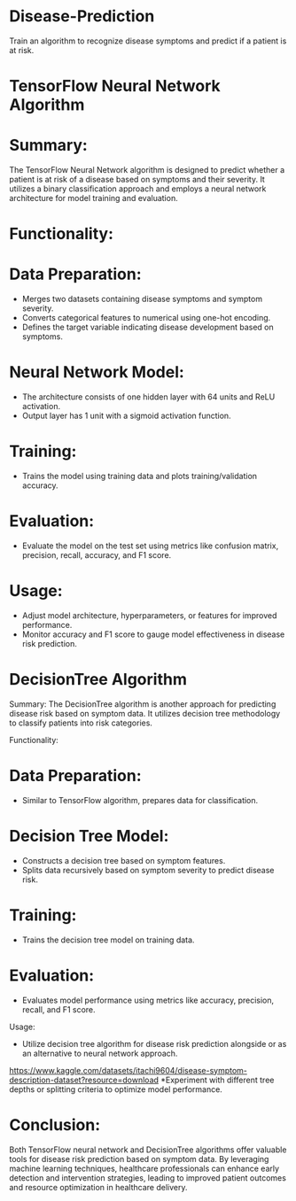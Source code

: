 # Disease-Prediction
Train an algorithm to recognize disease symptoms and predict if a patient is at risk.

# TensorFlow Neural Network Algorithm
# Summary:
The TensorFlow Neural Network algorithm is designed to predict whether a patient is at risk of a disease based on symptoms and their severity. It utilizes a binary classification approach and employs a neural network architecture for model training and evaluation.

# Functionality:
# Data Preparation:
* Merges two datasets containing disease symptoms and symptom severity.
* Converts categorical features to numerical using one-hot encoding.
* Defines the target variable indicating disease development based on symptoms.
# Neural Network Model:
* The architecture consists of one hidden layer with 64 units and ReLU activation.
* Output layer has 1 unit with a sigmoid activation function.
# Training:
* Trains the model using training data and plots training/validation accuracy.
# Evaluation:
* Evaluate the model on the test set using metrics like confusion matrix, precision, recall, accuracy, and F1 score.
# Usage:
* Adjust model architecture, hyperparameters, or features for improved performance.
* Monitor accuracy and F1 score to gauge model effectiveness in disease risk prediction.
# DecisionTree Algorithm
Summary:
The DecisionTree algorithm is another approach for predicting disease risk based on symptom data. It utilizes decision tree methodology to classify patients into risk categories.

Functionality:
# Data Preparation:
* Similar to TensorFlow algorithm, prepares data for classification.
# Decision Tree Model:
* Constructs a decision tree based on symptom features.
* Splits data recursively based on symptom severity to predict disease risk.
# Training:
* Trains the decision tree model on training data.
# Evaluation:
* Evaluates model performance using metrics like accuracy, precision, recall, and F1 score.

Usage:
* Utilize decision tree algorithm for disease risk prediction alongside or as an alternative to neural network approach.

https://www.kaggle.com/datasets/itachi9604/disease-symptom-description-dataset?resource=download
*Experiment with different tree depths or splitting criteria to optimize model performance.

# Conclusion:
Both TensorFlow neural network and DecisionTree algorithms offer valuable tools for disease risk prediction based on symptom data. By leveraging machine learning techniques, healthcare professionals can enhance early detection and intervention strategies, leading to improved patient outcomes and resource optimization in healthcare delivery.
